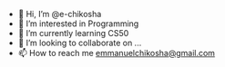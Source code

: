 - 👋 Hi, I’m @e-chikosha
- 👀 I’m interested in Programming
- 🌱 I’m currently learning CS50 
- 💞️ I’m looking to collaborate on ...
- 📫 How to reach me emmanuelchikosha@gmail.com

<!---
e-chikosha/e-chikosha is a ✨ special ✨ repository because its `README.md` (this file) appears on your GitHub profile.
You can click the Preview link to take a look at your changes.
--->
